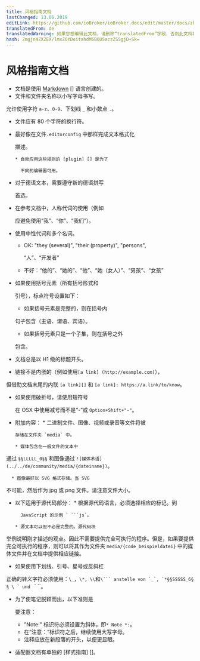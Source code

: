 ```yaml
---
title: 风格指南文档
lastChanged: 13.06.2019
editLink: https://github.com/ioBroker/ioBroker.docs/edit/master/docs/zh-cn/community/styleguidedoc.md
translatedFrom: de
translatedWarning: 如果您想编辑此文档，请删除“translatedFrom”字段，否则此文档将再次自动翻译
hash: Zmgjn4ZXZEX/lmxZOYDoitahdM5B6U5aczZS5gjD+Sk=
---
```

# 风格指南文档
* 文档是使用 [Markdown] [] 语言创建的。
* 文件和文件夹名称以小写字母书写。

允许使用字符 `a-z`、`0-9`、下划线 `_` 和小数点 `.`。

* 文件应有 80 个字符的换行符。
* 最好像在文件`.editorconfig` 中那样完成文本格式化

  描述。

      * 自动应用这些规则的 [plugin] [] 是为了

        不同的编辑器可用。

* 对于德语文本，需要遵守新的德语拼写

  首选。

* 在参考文档中，人称代词的使用（例如

  应避免使用“我”、“你”、“我们”）。

* 使用中性代词和多个名词。
    * OK: "they (several)", "their (property)", "persons",

      “人”、“开发者”

    * 不好：“他的”、“她的”、“他”、“她（女人）”、“男孩”、“女孩”

* 如果使用括号元素（所有括号形式和

  引号），标点符号设置如下：

    * 如果括号元素是完整的，则在括号内

    句子包含（主语、谓语、宾语）。

    * 如果括号元素只是一个子集，则在括号之外

    包含。

* 文档总是以 H1 级的标题开头。
* 链接不是内嵌的（例如使用`[a link] (http://example.com)`），

但借助文档末尾的内联 `[a link][]` 和 `[a link]: https://a.link/to/know`。

* 如果使用破折号，请使用短符号

  在 OSX 中使用减号而不是“-”或 `Option+Shift+"-"`。

* 附加内容：
      * 二进制文件、图像、视频或录音等文件将被

      存储在文件夹 `media` 中。

      * 媒体包含在一般文件的文本中

通过 `§§LLLLL_0§§` 和图像通过 `![媒体术语](../../de/community/media/{dateiname})`。

      * 图像最好以 SVG 格式存储。当 SVG

不可能，然后作为 jpg 或 png 文件。请注意文件大小。

* 以下适用于源代码部分：
      * 根据源代码语言，必须选择相应的标记。到

        JavaScript 的示例 ` ```js`。

      * 源文本可以但不必是完整的。源代码块

举例说明刚才描述的观点。因此不需要提供完全可执行的程序。但是，如果要提供完全可执行的程序，则可以将其作为文件夹 `media/{code_beispieldatei}` 中的媒体文件并在文档中提供相应链接。

* 如果使用下划线、引号、星号或反斜杠

正确的转义字符必须使用：`\_`，`\*`，`\\`和``\``` anstelle von `_`, `*§§SSSSS_6§ § \ ` und `` ` ``。

* 为了使笔记脱颖而出，以下准则是

  要注意：

     - "Note:" 标识符必须设置为斜体，即`* Note *:`。
     - 在“注意：”标识符之后，继续使用大写字母。
     - 注释应放在新段落的开头，以便更显眼。

* 适配器文档有单独的 [样式指南] []。

[Plugin]: http://editorconfig.org/#download

[Style Guide]: https://www.iobroker.net/#de/documentation/dev/adapterdocstyleguide.md

[Markdown]: https://www.iobroker.net/#de/documentation/community/docmarkdown.md
